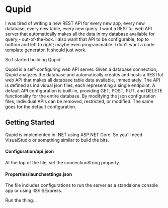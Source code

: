 # Qupid

I was tired of writing a new REST API for every new app, every new database, every new table, every new query. 
I want a RESTful web API server that automatically makes all the data in my database available for query - out-of-the-box. 
I also want that API to be configurable, top to bottom and left to right; maybe even programmable. 
I don't want a code template generator. 
It should just work.

So I started building Qupid.  


Qupid is a self-configuring web API server. 
Given a database connection, Qupid analyzes the database and automatically creates and hosts a RESTful web API that makes all database table data available, immediately. The API is defined as individual json files, each representing a single endpoint. A default API configuration is built-in, providing GET, POST, PUT, and DELETE functionality for the entire database. By modifying the json configuration files, individual APIs can be removed, restricted, or modified. The same goes for the default configuration. 



## Getting Started

Qupid is implemented in .NET using ASP.NET Core. So you'll need VisualStudio or something similar to build the bits. 

#### Configuration/api.json
At the top of the file, set the connectionString property.

#### Properties/launchsettings.json
The file  includes configurations to run the server as a standalone console app or using IIS/IISExpress.

Run the thing.
